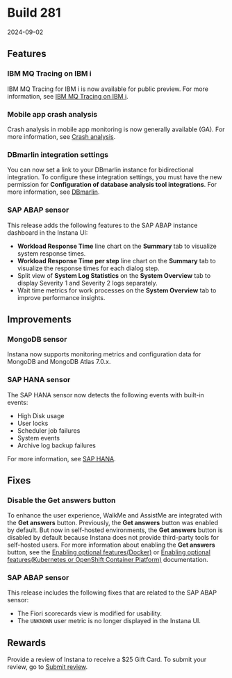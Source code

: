 # Build 281

2024-09-02

## Features
### IBM MQ Tracing on IBM i
IBM MQ Tracing for IBM i is now available for public preview. For more information, see [IBM MQ Tracing on IBM i](https://www.ibm.com/docs/en/instana-observability/281?topic=mq-tracing-i).

### Mobile app crash analysis
Crash analysis in mobile app monitoring is now generally available (GA). For more information, see [Crash analysis](https://www.ibm.com/docs/en/instana-observability/281?topic=applications-crash-analysis).

### DBmarlin integration settings
You can now set a link to your DBmarlin instance for bidirectional integration. To configure these integration settings, you must have the new permission for **Configuration of database analysis tool integrations**. For more information, see [DBmarlin](https://www.ibm.com/docs/en/instana-observability/281?topic=apis-dbmarlin).

### SAP ABAP sensor
This release adds the following features to the SAP ABAP instance dashboard in the Instana UI:

- **Workload Response Time** line chart on the **Summary** tab to visualize system response times.
- **Workload Response Time per step** line chart on the **Summary** tab to visualize the response times for each dialog step.
- Split view of **System Log Statistics** on the **System Overview** tab to display Severity 1 and Severity 2 logs separately.
- Wait time metrics for work processes on the **System Overview** tab to improve performance insights.

## Improvements
### MongoDB sensor
Instana now supports monitoring metrics and configuration data for MongoDB and MongoDB Atlas 7.0.x.
### SAP HANA sensor
The SAP HANA sensor now detects the following events with built-in events:
- High Disk usage
- User locks
- Scheduler job failures
- System events
- Archive log backup failures

For more information, see [SAP HANA](https://www.ibm.com/docs/en/instana-observability/281?topic=sap-monitoring-hana).

## Fixes
### Disable the **Get answers** button
To enhance the user experience, WalkMe and AssistMe are integrated with the **Get answers** button. Previously, the **Get answers** button was enabled by default. But now in self-hosted environments, the **Get answers** button is disabled by default because Instana does not provide third-party tools for self-hosted users. For more information about enabling the **Get answers** button, see the [Enabling optional features(Docker)](https://www.ibm.com/docs/en/instana-observability/281?topic=docker-enabling-optional-features) or [Enabling optional features(Kubernetes or OpenShift Container Platform)](https://www.ibm.com/docs/en/instana-observability/281?topic=platform-enabling-optional-features) documentation.

### SAP ABAP sensor
This release includes the following fixes that are related to the SAP ABAP sensor:

- The Fiori scorecards view is modified for usability.
- The `UNKNOWN` user metric is no longer displayed in the Instana UI.

## Rewards
Provide a review of Instana to receive a $25 Gift Card. To submit your review, go to [Submit review](https://www.g2.com/contributor/instana-an-ibm-company-25-usd-2-reward-link?secure%5Bpage_id%5D=instana-an-ibm-company-25-usd-2-reward-link&secure%5Brewards%5D=true&secure%5Btoken%5D=5f61c4680c043dd462ee268a2e95504e1cec47c239f634889f1a86908d965fa1&utm_source=ibm&utm_medium=CSA&utm_campaign=email).
